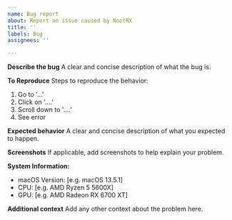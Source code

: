 ```yaml
---
name: Bug report
about: Report an issue caused by NootRX
title: ''
labels: Bug
assignees: ''

---
```


<!-- Only latest version of NootRX (from master branch) is supported for reporting issues -->
**Describe the bug**
A clear and concise description of what the bug is.

**To Reproduce**
Steps to reproduce the behavior:
1. Go to '...'
2. Click on '....'
3. Scroll down to '....'
4. See error

**Expected behavior**
A clear and concise description of what you expected to happen.

**Screenshots**
If applicable, add screenshots to help explain your problem.

**System Information:**
 - macOS Version: [e.g. macOS 13.5.1]
 - CPU: [e.g. AMD Ryzen 5 5600X]
 - GPU: [e.g. AMD Radeon RX 6700 XT]

**Additional context**
Add any other context about the problem here.
